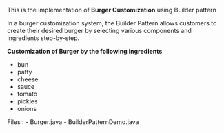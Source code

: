This is the implementation of **Burger Customization** using Builder pattern

In a burger customization system, the Builder Pattern allows customers to create their desired burger by selecting various components and ingredients step-by-step.

**Customization of Burger by the following ingredients**
- bun
- patty
- cheese
- sauce
- tomato
- pickles
- onions

Files : 
    - Burger.java
    - BuilderPatternDemo.java
